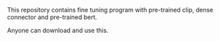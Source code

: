 This repository contains fine tuning program with pre-trained clip, dense connector and pre-trained bert.

Anyone can download and use this.
